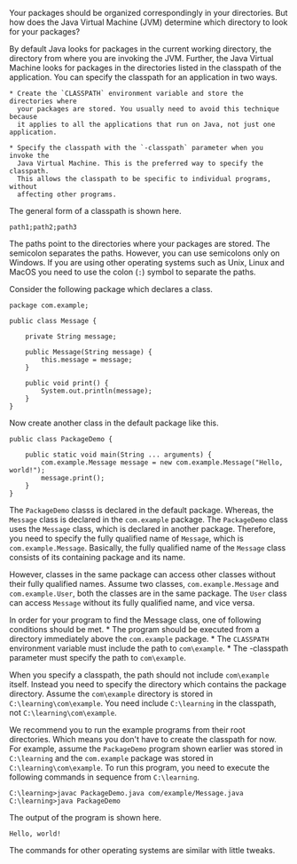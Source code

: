 Your packages should be organized correspondingly in your directories. But how
does the Java Virtual Machine (JVM) determine which directory to look for your
packages?

By default Java looks for packages in the current working directory, the directory
from where you are invoking the JVM. Further, the Java Virtual Machine looks for
packages in the directories listed in the classpath of the application. You can
specify the classpath for an application in two ways.

    * Create the `CLASSPATH` environment variable and store the directories where
      your packages are stored. You usually need to avoid this technique because
      it applies to all the applications that run on Java, not just one application.

    * Specify the classpath with the `-classpath` parameter when you invoke the
      Java Virtual Machine. This is the preferred way to specify the classpath.
      This allows the classpath to be specific to individual programs, without
      affecting other programs.

The general form of a classpath is shown here.
```
path1;path2;path3
```

The paths point to the directories where your packages are stored. The semicolon
separates the paths. However, you can use semicolons only on Windows. If you
are using other operating systems such as Unix, Linux and MacOS you need to
use the colon (`:`) symbol to separate the paths.

Consider the following package which declares a class.
```
package com.example;

public class Message {

    private String message;
    
    public Message(String message) {
        this.message = message;
    }

    public void print() {
        System.out.println(message);
    }
}
```

Now create another class in the default package like this.
```
public class PackageDemo {
    
    public static void main(String ... arguments) {
        com.example.Message message = new com.example.Message("Hello, world!");
        message.print();
    }
}
```

The `PackageDemo` classs is declared in the default package. Whereas, the
`Message` class is declared in the `com.example` package. The `PackageDemo` class
uses the `Message` class, which is declared in another package. Therefore, you
need to specify the fully qualified name of `Message`, which is `com.example.Message`.
Basically, the fully qualified name of the `Message` class consists of its
containing package and its name.

However, classes in the same package can access other classes without their fully
qualified names. Assume two classes, `com.example.Message` and `com.example.User`,
both the classes are in the same package. The `User` class can access `Message`
without its fully qualified name, and vice versa.

In order for your program to find the Message class, one of following conditions
should be met.
    * The program should be executed from a directory immediately above the `com.example`
      package.
    * The `CLASSPATH` environment variable must include the path to `com\example`.
    * The -classpath parameter must specify the path to `com\example`.

When you specify a classpath, the path should not include `com\example` itself.
Instead you need to specify the directory which contains the package directory.
Assume the `com\example` directory is stored in `C:\learning\com\example`.
You need include `C:\learning` in the classpath, not `C:\learning\com\example`.

We recommend you to run the example programs from their root directories. Which
means you don't have to create the classpath for now. For example, assume the
`PackageDemo` program shown earlier was stored in `C:\learning` and the
`com.example` package was stored in `C:\learning\com\example`. To run this program,
you need to execute the following commands in sequence from `C:\learning`.
```
C:\learning>javac PackageDemo.java com/example/Message.java
C:\learning>java PackageDemo
```

The output of the program is shown here.
```
Hello, world!
```

The commands for other operating systems are similar with little tweaks.